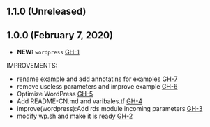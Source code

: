 ## 1.1.0 (Unreleased)
## 1.0.0 (February 7, 2020)

- **NEW:** `wordpress` [GH-1]( https://github.com/terraform-alicloud-modules/terraform-alicloud-wordpress/pull/1)

IMPROVEMENTS:

- rename example and add annotatins for examples [GH-7]( https://github.com/terraform-alicloud-modules/terraform-alicloud-wordpress/pull/7)
- remove useless parameters and improve example [GH-6]( https://github.com/terraform-alicloud-modules/terraform-alicloud-wordpress/pull/2)
- Optimize WordPress [GH-5]( https://github.com/terraform-alicloud-modules/terraform-alicloud-wordpress/pull/2)
- Add README-CN.md and varibales.tf [GH-4]( https://github.com/terraform-alicloud-modules/terraform-alicloud-wordpress/pull/2)
- improve(wordpress):Add rds module incoming parameters [GH-3]( https://github.com/terraform-alicloud-modules/terraform-alicloud-wordpress/pull/2)
- modify wp.sh and make it is ready [GH-2]( https://github.com/terraform-alicloud-modules/terraform-alicloud-wordpress/pull/2)
